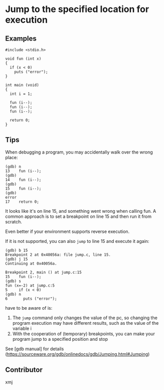 # Jump to the specified location for execution

## Examples

	#include <stdio.h>
	
	void fun (int x)
	{
	  if (x < 0)
	    puts ("error");
	}
	
	int main (void)
	{
	  int i = 1;
	
	  fun (i--);
	  fun (i--);
	  fun (i--);
	
	  return 0;
	}

## Tips

When debugging a program, you may accidentally walk over the wrong place:

	(gdb) n
	13	  fun (i--);
	(gdb) 
	14	  fun (i--);
	(gdb) 
	15	  fun (i--);
	(gdb) 
	error
	17	  return 0;

It looks like it&#39;s on line 15, and something went wrong when calling fun. A common approach is to set a breakpoint on line 15 and then run it from scratch.

Even better if your environment supports reverse execution.

If it is not supported, you can also `jump` to line 15 and execute it again:

	(gdb) b 15
	Breakpoint 2 at 0x40056a: file jump.c, line 15.
	(gdb) j 15
	Continuing at 0x40056a.
	
	Breakpoint 2, main () at jump.c:15
	15	  fun (i--);
	(gdb) s
	fun (x=-2) at jump.c:5
	5	  if (x < 0)
	(gdb) n
	6	    puts ("error");

have to be aware of is:

1. The `jump` command only changes the value of the pc, so changing the program execution may have different results, such as the value of the variable i
2. With the cooperation of (temporary) breakpoints, you can make your program jump to a specified position and stop

See [gdb manual] for details (https://sourceware.org/gdb/onlinedocs/gdb/Jumping.html#Jumping)

## Contributor

xmj

